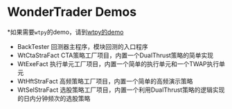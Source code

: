 # WonderTrader Demos

*如果需要`wtpy`的demo，请到[wtpy的demo](https://github.com/wondertrader/wtpy/tree/master/demos)

+ BackTester        回测器主程序，模块回测的入口程序
+ WtCtaStraFact     CTA策略工厂项目，内置一个DualThrust策略的简单实现
+ WtExeFact         执行单元工厂项目，内置一个简单的执行单元和一个TWAP执行单元
+ WtHftStraFact     高频策略工厂项目，内置一个简单的高频演示策略
+ WtSelStraFact     选股策略工厂项目，内置一个利用DualThrust策略的逻辑实现的日内分钟频次的选股策略
